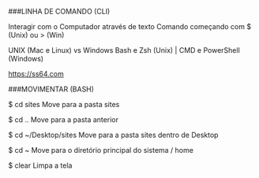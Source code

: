 ###LINHA DE COMANDO (CLI)

Interagir com o Computador através de texto
Comando começando com $ (Unix) ou > (Win)

UNIX (Mac e Linux) vs Windows
Bash e Zsh (Unix) | CMD e PowerShell (Windows)

https://ss64.com

###MOVIMENTAR (BASH)

$ cd sites
Move para a pasta sites

$ cd ..
Move para a pasta anterior

$ cd ~/Desktop/sites
Move para a pasta sites dentro de Desktop

$ cd ~
Move para o diretório principal do sistema / home

$ clear
Limpa a tela
